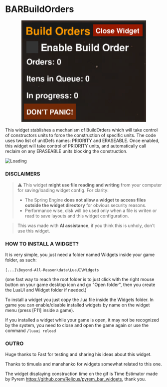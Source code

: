 # BARBuildOrders

<p align="center">
  <img src="images/gui.png" width="400" alt="GUI">
</p>

This widget stablishes a mechanism of BuildOrders which will take control of constructors units to force the construction of specific units. The code uses two list of unitDefs names: PRIORITY and ERASEABLE. Once enabled, this widget will take control of PRIORITY units, and automatically call reclaim on any ERASEABLE units blocking the construction.

  ![Loading](https://github.com/noryon/BARWiddgets/BuildOrders/blob/main/images/showcase.gif)


### DISCLAIMERS

> ⚠️ This widget **might use file reading and writing** from your computer for saving/loading widget config. For clarity:
> - The Spring Engine **does not allow a widget to access files outside the widget directory** for obvious security reasons.
> - Performance wise, disk will be used only when a file is writen or read to save layouts and this widget configuration.

> This was made with **AI assistance**, if you think this is unholy, don't use this widget.

### HOW TO INSTALL A WIDGET?
It is very simple, you just need a folder named Widgets inside your game folder, as such:

```[...]\Beyond-All-Reason\data\LuaUI\Widgets``` 

(one fast way to reach the root folder is to just click with the right mouse button on your game desktop icon and go "Open folder", then you create the LuaUI and Widget folder if needed.)

To install a widget you just copy the .lua file inside the Widgets folder.
In game you can enable/disable installed widgets by name on the widget menu (press [F11] inside a game).

If you installed a widget while your game is open, it may not be recognized by the system, you need to close and open the game again or use the command ```/luaui reload```

### OUTRO
Huge thanks to Fast for testing and sharing his ideas about this widget.

Thanks to timuela and manshanko for widgets somewhat related to this one.

The widget displaying construction time on the gif is Time Estimator made by Pyrem https://github.com/Relicus/pyrem_bar_widgets, thank you.
